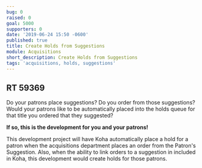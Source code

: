 ```yaml
---
bug: 0
raised: 0
goal: 5000
supporters: 0
date: '2019-06-24 15:50 -0600'
published: true
title: Create Holds from Suggestions
module: Acquisitions
short_description: Create Holds from Suggestions
tags: 'acquisitions, holds, suggestions'
---
```

## RT 59369


Do your patrons place suggestions?  Do you order from those suggestions?  Would your patrons like to be automatically placed into the holds queue for that title you ordered that they suggested?

**If so, this is the development for you and your patrons!**

This development project will have Koha automatically place a hold for a patron when the acquisitions department places an order from the Patron's Suggestion.  Also, when the ability to link orders to a suggestion in included in Koha, this development would create holds for those patrons.

